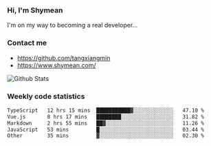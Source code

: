 ### Hi, I'm Shymean

I'm on my way to becoming a real developer...

### Contact me

- <https://github.com/tangxiangmin>
- <https://www.shymean.com/>

![Github Stats](https://github-readme-stats.vercel.app/api?username=tangxiangmin&show_icons=true&theme=dark)


###  Weekly code statistics

<!--START_SECTION:waka-->

```txt
TypeScript   12 hrs 15 mins  ███████████▓░░░░░░░░░░░░░   47.10 %
Vue.js       8 hrs 17 mins   ████████░░░░░░░░░░░░░░░░░   31.82 %
Markdown     2 hrs 55 mins   ██▓░░░░░░░░░░░░░░░░░░░░░░   11.26 %
JavaScript   53 mins         █░░░░░░░░░░░░░░░░░░░░░░░░   03.44 %
Other        35 mins         ▓░░░░░░░░░░░░░░░░░░░░░░░░   02.30 %
```

<!--END_SECTION:waka-->